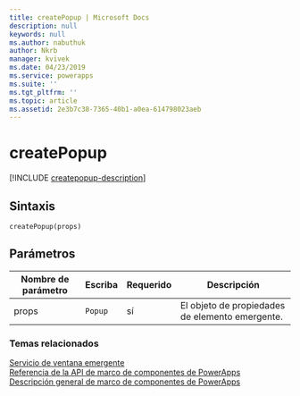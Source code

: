 ```yaml
---
title: createPopup | Microsoft Docs
description: null
keywords: null
ms.author: nabuthuk
author: Nkrb
manager: kvivek
ms.date: 04/23/2019
ms.service: powerapps
ms.suite: ''
ms.tgt_pltfrm: ''
ms.topic: article
ms.assetid: 2e3b7c38-7365-40b1-a0ea-614798023aeb
---
```


# <a name="createpopup"></a>createPopup

[!INCLUDE [createpopup-description](includes/createpopup-description.md)]

## <a name="syntax"></a>Sintaxis

`createPopup(props)`

## <a name="parameters"></a>Parámetros

| Nombre de parámetro|Escriba|Requerido|Descripción|
| ------------- |----|--------|-----------|
|props|`Popup`|sí|El objeto de propiedades de elemento emergente.|


### <a name="related-topics"></a>Temas relacionados

[Servicio de ventana emergente](../popupservice.md)<br/>
[Referencia de la API de marco de componentes de PowerApps](../../reference/index.md)<br/>
[Descripción general de marco de componentes de PowerApps](../../overview.md)